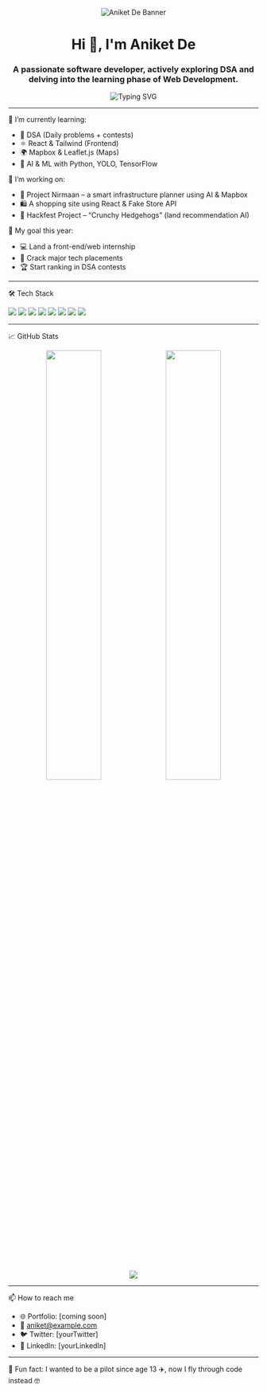 <!-- Banner -->
<p align="center">
  <img src="https://raw.githubusercontent.com/aniprogramer/aniprogramer/main/banner.png" alt="Aniket De Banner" />
</p>

<h1 align="center">Hi 👋, I'm Aniket De</h1>
<h3 align="center">A passionate software developer, actively exploring DSA and delving into the learning phase of Web Development.</h3>

<p align="center">
  <img src="https://readme-typing-svg.demolab.com?font=Fira+Code&pause=1000&color=3B82F6&center=true&width=450&lines=BTech+CSE+Student;Frontend+Dev+%7C+React+%2B+Tailwind;Hackathon+Builder+%7C+Crunchy+Hedgehogs;Aspiring+Top+100+Coder+in+the+World" alt="Typing SVG" />
</p>

---

🌱 I’m currently learning:

- 🔁 DSA (Daily problems + contests)
- ⚛️ React & Tailwind (Frontend)
- 🌍 Mapbox & Leaflet.js (Maps)
- 🧠 AI & ML with Python, YOLO, TensorFlow

💼 I’m working on:

- 🚀 Project Nirmaan – a smart infrastructure planner using AI & Mapbox
- 🛍️ A shopping site using React & Fake Store API
- 🤖 Hackfest Project – “Crunchy Hedgehogs” (land recommendation AI)

🎯 My goal this year:

- 💻 Land a front-end/web internship
- 🧠 Crack major tech placements
- 🏆 Start ranking in DSA contests

---

🛠️ Tech Stack

<p align="left">
  <img src="https://img.shields.io/badge/Java-F89822?style=for-the-badge&logo=java" />
  <img src="https://img.shields.io/badge/JavaScript-black?style=for-the-badge&logo=javascript" />
  <img src="https://img.shields.io/badge/React-blue?style=for-the-badge&logo=react" />
  <img src="https://img.shields.io/badge/TailwindCSS-38B2AC?style=for-the-badge&logo=tailwind-css" />
  <img src="https://img.shields.io/badge/Mapbox-black?style=for-the-badge&logo=mapbox" />
  <img src="https://img.shields.io/badge/Flask-000000?style=for-the-badge&logo=flask" />
  <img src="https://img.shields.io/badge/Python-yellow?style=for-the-badge&logo=python" />
  <img src="https://img.shields.io/badge/GitHub-181717?style=for-the-badge&logo=github" />
</p>

---

📈 GitHub Stats

<p align="center">
  <img src="https://github-readme-stats.vercel.app/api?username=aniprogramer&show_icons=true&theme=radical" width="47%" />
  <img src="https://github-readme-streak-stats.herokuapp.com/?user=aniprogramer&theme=radical" width="47%" />
</p>

<p align="center">
  <img src="https://github-readme-stats.vercel.app/api/top-langs/?username=aniprogramer&layout=compact&theme=radical" />
</p>

---

📫 How to reach me

- 🌐 Portfolio: [coming soon]
- 💌 aniket@example.com
- 🐦 Twitter: [yourTwitter]
- 💼 LinkedIn: [yourLinkedIn]

---

🧠 Fun fact:
I wanted to be a pilot since age 13 ✈️, now I fly through code instead 🤓

